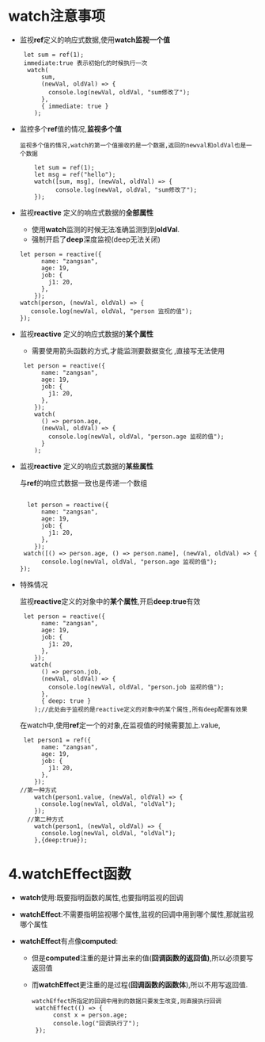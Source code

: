 # watch注意事项



- 监视**ref**定义的响应式数据,使用**watch监视一个值**

  ```
   let sum = ref(1);
   immediate:true 表示初始化的时候执行一次
    watch(
        sum,
        (newVal, oldVal) => {
          console.log(newVal, oldVal, "sum修改了");
        },
        { immediate: true }
      );
  ```

- 监控多个**ref**值的情况,**监视多个值**

  ```
  监视多个值的情况,watch的第一个值接收的是一个数据,返回的newval和oldVal也是一个数据
  
      let sum = ref(1);
      let msg = ref("hello");
      watch([sum, msg], (newVal, oldVal) => {
            console.log(newVal, oldVal, "sum修改了");
      });
  ```

  

- 监视**reactive** 定义的响应式数据的**全部属性**

  - 使用**watch**监测的时候无法准确监测到到**oldVal**.
  - 强制开启了**deep**深度监视(deep无法关闭)

  ```
  let person = reactive({
        name: "zangsan",
        age: 19,
        job: {
          j1: 20,
        },
      });
  watch(person, (newVal, oldVal) => {
     console.log(newVal, oldVal, "person 监视的值");
  });
  ```

  

- 监视**reactive** 定义的响应式数据的**某个属性**

  - 需要使用箭头函数的方式,才能监测要数据变化 ,直接写无法使用

  ```
   let person = reactive({
        name: "zangsan",
        age: 19,
        job: {
          j1: 20,
        },
      });
      watch(
        () => person.age,
        (newVal, oldVal) => {
          console.log(newVal, oldVal, "person.age 监视的值");
        }
      );
  ```

  

- 监视**reactive** 定义的响应式数据的**某些属性**

  与**ref**的响应式数据一致也是传递一个数组

  ```
  
    let person = reactive({
        name: "zangsan",
        age: 19,
        job: {
          j1: 20,
        },
      });
   watch([() => person.age, () => person.name], (newVal, oldVal) => {
        console.log(newVal, oldVal, "person.age 监视的值");
  });
  ```

  

- 特殊情况

  监视**reactive**定义的对象中的**某个属性**,开启**deep:true**有效

  ```
   let person = reactive({
        name: "zangsan",
        age: 19,
        job: {
          j1: 20,
        },
      });
     watch(
        () => person.job,
        (newVal, oldVal) => {
          console.log(newVal, oldVal, "person.job 监视的值");
        },
        { deep: true }
      );//此处由于监视的是reactive定义的对象中的某个属性,所有deep配置有效果
  ```

  在watch中,使用**ref**定一个的对象,在监视值的时候需要加上.value,

  ```
   let person1 = ref({
        name: "zangsan",
        age: 19,
        job: {
          j1: 20,
        },
      });
  //第一种方式
      watch(person1.value, (newVal, oldVal) => {
        console.log(newVal, oldVal, "oldVal");
      });
    //第二种方式
      watch(person1, (newVal, oldVal) => {
        console.log(newVal, oldVal, "oldVal");
      },{deep:true});
  ```
# 4.watchEffect函数

- **watch**使用:既要指明函数的属性,也要指明监视的回调

- **watchEffect**:不需要指明监视哪个属性,监视的回调中用到哪个属性,那就监视哪个属性

- **watchEffect**有点像**computed**:

  -  但是**computed**注重的是计算出来的值(**回调函数的返回值)**,所以必须要写返回值

  - 而**watchEffect**更注重的是过程(**回调函数的函数体**),所以不用写返回值.

    ```
    watchEffect所指定的回调中用到的数据只要发生改变,则直接执行回调
     watchEffect(() => {
          const x = person.age;
          console.log("回调执行了");
     });
    ```

    





  

   
